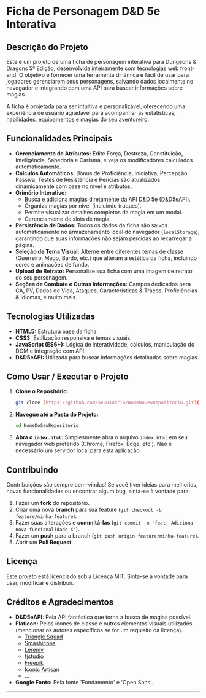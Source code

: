 # Ficha de Personagem D&D 5e Interativa


## Descrição do Projeto

Este é um projeto de uma ficha de personagem interativa para Dungeons & Dragons 5ª Edição, desenvolvida inteiramente com tecnologias web front-end. O objetivo é fornecer uma ferramenta dinâmica e fácil de usar para jogadores gerenciarem seus personagens, salvando dados localmente no navegador e integrando com uma API para buscar informações sobre magias.

A ficha é projetada para ser intuitiva e personalizável, oferecendo uma experiência de usuário agradável para acompanhar as estatísticas, habilidades, equipamentos e magias do seu aventureiro.

## Funcionalidades Principais

* **Gerenciamento de Atributos:** Edite Força, Destreza, Constituição, Inteligência, Sabedoria e Carisma, e veja os modificadores calculados automaticamente.
* **Cálculos Automáticos:** Bônus de Proficiência, Iniciativa, Percepção Passiva, Testes de Resistência e Perícias são atualizados dinamicamente com base no nível e atributos.
* **Grimório Interativo:**
    * Busca e adiciona magias diretamente da API D&D 5e (D&D5eAPI).
    * Organiza magias por nível (incluindo truques).
    * Permite visualizar detalhes completos da magia em um modal.
    * Gerenciamento de slots de magia.
* **Persistência de Dados:** Todos os dados da ficha são salvos automaticamente no armazenamento local do navegador (`localStorage`), garantindo que suas informações não sejam perdidas ao recarregar a página.
* **Seleção de Tema Visual:** Alterne entre diferentes temas de classe (Guerreiro, Mago, Bardo, etc.) que alteram a estética da ficha, incluindo cores e animações de fundo.
* **Upload de Retrato:** Personalize sua ficha com uma imagem de retrato do seu personagem.
* **Seções de Combate e Outras Informações:** Campos dedicados para CA, PV, Dados de Vida, Ataques, Características & Traços, Proficiências & Idiomas, e muito mais.

## Tecnologias Utilizadas

* **HTML5:** Estrutura base da ficha.
* **CSS3:** Estilização responsiva e temas visuais.
* **JavaScript (ES6+):** Lógica de interatividade, cálculos, manipulação do DOM e integração com API.
* **D&D5eAPI:** Utilizada para buscar informações detalhadas sobre magias.

## Como Usar / Executar o Projeto

1.  **Clone o Repositório:**
    ```bash
    git clone [https://github.com/SeuUsuario/NomeDoSeuRepositorio.git](https://github.com/SeuUsuario/NomeDoSeuRepositorio.git)
    ```
2.  **Navegue até a Pasta do Projeto:**
    ```bash
    cd NomeDoSeuRepositorio
    ```
3.  **Abra o `index.html`:**
    Simplesmente abra o arquivo `index.html` em seu navegador web preferido (Chrome, Firefox, Edge, etc.). Não é necessário um servidor local para esta aplicação.

## Contribuindo

Contribuições são sempre bem-vindas! Se você tiver ideias para melhorias, novas funcionalidades ou encontrar algum bug, sinta-se à vontade para:

1.  Fazer um **fork** do repositório.
2.  Criar uma nova **branch** para sua feature (`git checkout -b feature/minha-feature`).
3.  Fazer suas alterações e **commitá-las** (`git commit -m 'feat: Adiciona nova funcionalidade X'`).
4.  Fazer um **push** para a branch (`git push origin feature/minha-feature`).
5.  Abrir um **Pull Request**.

## Licença

Este projeto está licenciado sob a Licença MIT. Sinta-se à vontade para usar, modificar e distribuir.

## Créditos e Agradecimentos

* **D&D5eAPI:** Pela API fantástica que torna a busca de magias possível.
* **Flaticon:** Pelos ícones de classe e outros elementos visuais utilizados (mencionar os autores específicos se for um requisito da licença).
    * [Triangle Squad]((https://docs.google.com/document/d/1iSq0vh-PE7jAMr-zPXfbRgvGIb57y-bDwSzD4KtHXs8/edit?usp=sharing))
    * [Smashicons]((https://docs.google.com/document/d/1iSq0vh-PE7jAMr-zPXfbRgvGIb57y-bDwSzD4KtHXs8/edit?usp=sharing))
    * [Leremy]((https://docs.google.com/document/d/1iSq0vh-PE7jAMr-zPXfbRgvGIb57y-bDwSzD4KtHXs8/edit?usp=sharing))
    * [fjstudio]((https://docs.google.com/document/d/1iSq0vh-PE7jAMr-zPXfbRgvGIb57y-bDwSzD4KtHXs8/edit?usp=sharing))
    * [Freepik]((https://docs.google.com/document/d/1iSq0vh-PE7jAMr-zPXfbRgvGIb57y-bDwSzD4KtHXs8/edit?usp=sharing))
    * [Iconic Artisan](https://docs.google.com/document/d/1iSq0vh-PE7jAMr-zPXfbRgvGIb57y-bDwSzD4KtHXs8/edit?usp=sharing)
    * ...
* **Google Fonts:** Pela fonte 'Fondamento' e 'Open Sans'.

---
````
